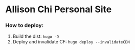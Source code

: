 # Allison Chi Personal Site

### How to deploy:
1. Build the dist: `hugo -D`
2. Deploy and invalidate CF: `hugo deploy --invalidateCDN`
